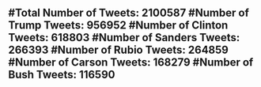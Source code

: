 #Total Number of Tweets: 2100587 
#Number of Trump Tweets: 956952
#Number of Clinton Tweets: 618803
#Number of Sanders Tweets: 266393
#Number of Rubio Tweets: 264859
#Number of Carson Tweets: 168279
#Number of Bush Tweets: 116590
---
